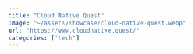 ```yaml
---
title: "Cloud Native Quest"
image: "~/assets/showcase/cloud-native-quest.webp"
url: "https://www.cloudnative.quest/"
categories: ["tech"]
---
```

